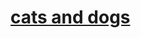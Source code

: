 # [cats and dogs](https://www.kaggle.com/datasets/samuelcortinhas/cats-and-dogs-image-classification/)

